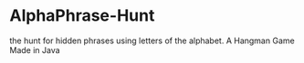 # AlphaPhrase-Hunt
the hunt for hidden phrases using letters of the alphabet. A Hangman Game Made in Java
